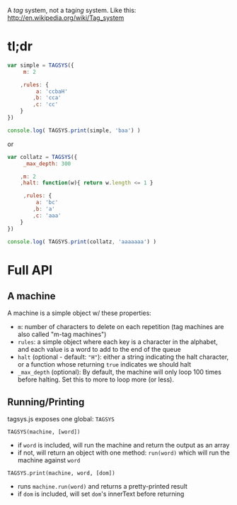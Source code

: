 A *tag* system, not a tag*ing* system.
Like this: http://en.wikipedia.org/wiki/Tag_system

tl;dr
====

```js
var simple = TAGSYS({
     m: 2

    ,rules: {
         a: 'ccbaH'
        ,b: 'cca'
        ,c: 'cc'
    }
})

console.log( TAGSYS.print(simple, 'baa') )
```

or

```js
var collatz = TAGSYS({
     _max_depth: 300

    ,m: 2 
    ,halt: function(w){ return w.length <= 1 }

     ,rules: {
         a: 'bc'
        ,b: 'a'
        ,c: 'aaa'
    }
})

console.log( TAGSYS.print(collatz, 'aaaaaaa') )
```


Full API
====

A machine
----
A machine is a simple object w/ these properties:
  * `m`: number of characters to delete on each repetition (tag machines are also called "m-tag machines")
  * `rules`: a simple object where each key is a character in the alphabet, and each value is a word to add to the end of the queue
  * `halt` (optional - default: `"H"`): either a string indicating the halt character, or a function whose returning `true` indicates we should halt
  * `_max_depth` (optional): By default, the machine will only loop 100 times before halting. Set this to more to loop more (or less).

Running/Printing
----
tagsys.js exposes one global: `TAGSYS`

`TAGSYS(machine, [word])` 
  * if `word` is included, will run the machine and return the output as an array
  * if not, will return an object with one method: `run(word)` which will run the machine against `word`


`TAGSYS.print(machine, word, [dom])`
  * runs `machine.run(word)` and returns a pretty-printed result
  * if `dom` is included, will set `dom`'s innerText before returning



